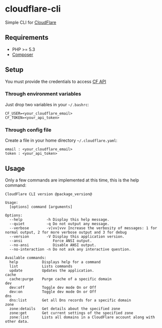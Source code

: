 cloudflare-cli
==============

Simple CLI for [CloudFlare](http://www.cloudflare.com)

## Requirements

 * PHP >= 5.3
 * [Composer](http://getcomposer.org)

## Setup

You must provide the credentials to access [CF API](http://www.cloudflare.com/docs/client-api.html)

### Through environment variables

Just drop two variables in your `~/.bashrc`:

    CF_USER=<your_cloudflare_email>
    CF_TOKEN=<your_api_token>

### Through config file

Create a file in your home directory `~/.cloudflare.yaml`:

    email : <your_cloudflare_email>
    token : <your_api_token>

## Usage

Only a few commands are implemented at this time, this is the help command:
```
CloudFlare CLI version @package_version@

Usage:
  [options] command [arguments]

Options:
  --help           -h Display this help message.
  --quiet          -q Do not output any message.
  --verbose        -v|vv|vvv Increase the verbosity of messages: 1 for normal output, 2 for more verbose output and 3 for debug
  --version        -V Display this application version.
  --ansi              Force ANSI output.
  --no-ansi           Disable ANSI output.
  --no-interaction -n Do not ask any interactive question.

Available commands:
  help           Displays help for a command
  list           Lists commands
  update         Updates the application.
cache
  cache:purge    Purge cache of a specific domain
dev
  dev:off        Toggle dev mode On or Off
  dev:on         Toggle dev mode On or Off
dns
  dns:list       Get all Dns records for a specific domain
zone
  zone:details   Get details about the specified zone
  zone:get       Get current settings of the specified zone
  zone:list      Lists all domains in a CloudFlare account along with other data.
```
